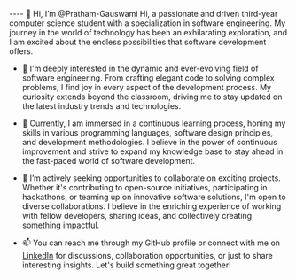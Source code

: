 
---- 👋 Hi, I’m @Pratham-Gauswami Hi, a passionate and driven third-year computer science student with a specialization in software engineering.
 My journey in the world of technology has been an exhilarating exploration, and I am excited about the endless possibilities that software development offers.

- 👀 I'm deeply interested in the dynamic and ever-evolving field of software engineering. From crafting elegant code to solving complex problems, I find joy in every
   aspect of the development process. My curiosity extends beyond the classroom, driving me to stay updated on the latest industry trends and technologies.

- 🌱 Currently, I am immersed in a continuous learning process, honing my skills in various programming languages, software design principles, and development methodologies.
   I believe in the power of continuous improvement and strive to expand my knowledge base to stay ahead in the fast-paced world of software development.
   
- 💞️ I’m actively seeking opportunities to collaborate on exciting projects. Whether it's contributing to open-source initiatives, participating in hackathons, or teaming up on innovative software solutions,
   I'm open to diverse collaborations. I believe in the enriching experience of working with fellow developers, sharing ideas, and collectively creating something impactful.

- 📫 You can reach me through my GitHub profile or connect with me on [LinkedIn](www.linkedin.com/in/pratham-goswami-331aa7240) for discussions, collaboration opportunities, or just to share interesting insights.
   Let's build something great together!

